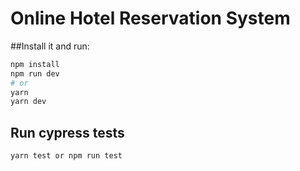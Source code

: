 # Online Hotel Reservation System

##Install it and run:
 
```bash
npm install
npm run dev
# or
yarn
yarn dev
```

## Run cypress tests

``` yarn test or npm run test ```


